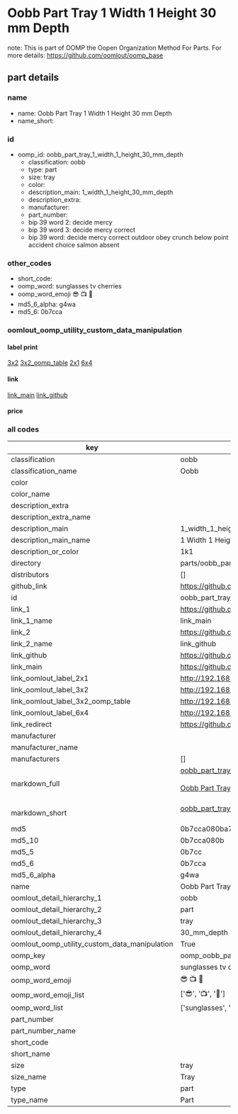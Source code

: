# Oobb Part Tray 1 Width 1 Height 30 mm Depth  

note: This is part of OOMP the Oopen Organization Method For Parts. For more details: https://github.com/oomlout/oomp_base

##  part details
  







### name
* name: Oobb Part Tray 1 Width 1 Height 30 mm Depth
* name_short: 
### id
* oomp_id: oobb_part_tray_1_width_1_height_30_mm_depth
  * classification: oobb
  * type: part
  * size: tray
  * color: 
  * description_main: 1_width_1_height_30_mm_depth
  * description_extra: 
  * manufacturer: 
  * part_number: 
  * bip 39 word 2: decide mercy
  * bip 39 word 3: decide mercy correct
  * bip 39 word: decide mercy correct outdoor obey crunch below point accident choice salmon absent

### other_codes
* short_code: 
* oomp_word: sunglasses tv cherries
* oomp_word_emoji :sunglasses: :tv: :cherries:
* md5_6_alpha: g4wa
* md5_6: 0b7cca






### oomlout_oomp_utility_custom_data_manipulation
#### label print
[3x2](http://192.168.1.245:1112/?label=oomp%20g4wa)
[3x2_oomp_table](http://192.168.1.108:1112/?label=oomp%20g4wa)
[2x1](http://192.168.1.242:1112/?label=oomp%20g4wa)
[6x4](http://192.168.1.55:1112/?label=oomp%20g4wa)    

#### link

[link_main](https://github.com/oomlout/oomlout_oomp_version_1_messy/tree/main/parts/oobb_part_tray_1_width_1_height_30_mm_depth) [link_github](https://github.com/oomlout/oomlout_oomp_version_1_messy/tree/main/parts/oobb_part_tray_1_width_1_height_30_mm_depth)                             

#### price







### all codes 
| key | value |  
| --- | --- |  
| classification | oobb |  
| classification_name | Oobb |  
| color |  |  
| color_name |  |  
| description_extra |  |  
| description_extra_name |  |  
| description_main | 1_width_1_height_30_mm_depth |  
| description_main_name | 1 Width 1 Height 30 mm Depth |  
| description_or_color | 1k1 |  
| directory | parts/oobb_part_tray_1_width_1_height_30_mm_depth |  
| distributors | [] |  
| github_link | https://github.com/oomlout/oomlout_oomp_part_src/tree/main/parts/oobb_part_tray_1_width_1_height_30_mm_depth |  
| id | oobb_part_tray_1_width_1_height_30_mm_depth |  
| link_1 | https://github.com/oomlout/oomlout_oomp_version_1_messy/tree/main/parts/oobb_part_tray_1_width_1_height_30_mm_depth |  
| link_1_name | link_main |  
| link_2 | https://github.com/oomlout/oomlout_oomp_version_1_messy/tree/main/parts/oobb_part_tray_1_width_1_height_30_mm_depth |  
| link_2_name | link_github |  
| link_github | https://github.com/oomlout/oomlout_oomp_version_1_messy/tree/main/parts/oobb_part_tray_1_width_1_height_30_mm_depth |  
| link_main | https://github.com/oomlout/oomlout_oomp_version_1_messy/tree/main/parts/oobb_part_tray_1_width_1_height_30_mm_depth |  
| link_oomlout_label_2x1 | http://192.168.1.242:1112/?label=oomp%20g4wa |  
| link_oomlout_label_3x2 | http://192.168.1.245:1112/?label=oomp%20g4wa |  
| link_oomlout_label_3x2_oomp_table | http://192.168.1.108:1112/?label=oomp%20g4wa |  
| link_oomlout_label_6x4 | http://192.168.1.55:1112/?label=oomp%20g4wa |  
| link_redirect | https://github.com/oomlout/oomlout_oomp_version_1_messy/tree/main/parts/oobb_part_tray_1_width_1_height_30_mm_depth |  
| manufacturer |  |  
| manufacturer_name |  |  
| manufacturers | [] |  
| markdown_full | [oobb_part_tray_1_width_1_height_30_mm_depth](none)<br>[](none)<br>[Oobb Part Tray 1 Width 1 Height 30 Mm Depth](none)<br><br> |  
| markdown_short | [oobb_part_tray_1_width_1_height_30_mm_depth](none)<br><br> |  
| md5 | 0b7cca080ba74298d3cbf9d26122d1c6 |  
| md5_10 | 0b7cca080b |  
| md5_5 | 0b7cc |  
| md5_6 | 0b7cca |  
| md5_6_alpha | g4wa |  
| name | Oobb Part Tray 1 Width 1 Height 30 mm Depth |  
| oomlout_detail_hierarchy_1 | oobb |  
| oomlout_detail_hierarchy_2 | part |  
| oomlout_detail_hierarchy_3 | tray |  
| oomlout_detail_hierarchy_4 | 30_mm_depth |  
| oomlout_oomp_utility_custom_data_manipulation | True |  
| oomp_key | oomp_oobb_part_tray_1_width_1_height_30_mm_depth |  
| oomp_word | sunglasses tv cherries |  
| oomp_word_emoji | :sunglasses: :tv: :cherries: |  
| oomp_word_emoji_list | [':sunglasses:', ':tv:', ':cherries:'] |  
| oomp_word_list | ['sunglasses', 'tv', 'cherries'] |  
| part_number |  |  
| part_number_name |  |  
| short_code |  |  
| short_name |  |  
| size | tray |  
| size_name | Tray |  
| type | part |  
| type_name | Part |  
